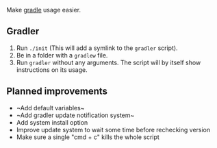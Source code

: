 Make [gradle](https://gradle.org/) usage easier.

## Gradler
1. Run `./init` (This will add a symlink to the `gradler` script).
2. Be in a folder with a `gradlew` file.
3. Run `gradler` without any arguments. The script will by itself show instructions on its usage.

## Planned improvements
* ~Add default variables~
* ~Add gradler update notification system~
* Add system install option
* Improve update system to wait some time before rechecking version
* Make sure a single "cmd + c" kills the whole script
